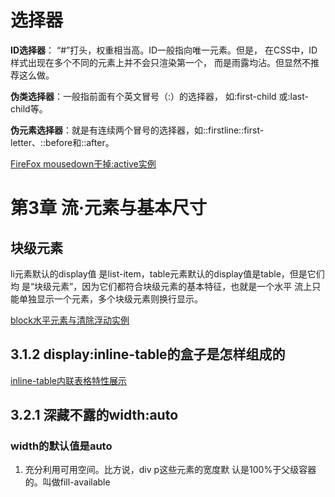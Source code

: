 # 选择器

**ID选择器**： “#”打头，权重相当高。ID一般指向唯一元素。但是， 在CSS中，ID样式出现在多个不同的元素上并不会只渲染第一个， 而是雨露均沾。但显然不推荐这么做。

**伪类选择器**：一般指前面有个英文冒号（:）的选择器， 如:first-child 或:last-child等。 

**伪元素选择器**：就是有连续两个冒号的选择器，如::firstline::first-letter、::before和::after。

[FireFox mousedown干掉:active实例](http://jsrun.net/aRIKp/edit)

# 第3章 流·元素与基本尺寸

## 块级元素

li元素默认的display值 是list-item，table元素默认的display值是table，但是它们均 是“块级元素”，因为它们都符合块级元素的基本特征，也就是一个水平 流上只能单独显示一个元素，多个块级元素则换行显示。

[block水平元素与清除浮动实例](http://jsrun.net/NRIKp/edit)

## 3.1.2 display:inline-table的盒子是怎样组成的

[inline-table内联表格特性展示](http://jsrun.net/3RIKp/edit)

## 3.2.1 深藏不露的width:auto

### width的默认值是auto

1. 充分利用可用空间。比方说，div p这些元素的宽度默 认是100%于父级容器的。叫做fill-available